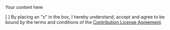 Your content here

[ ] By placing an "x" in the box, I hereby understand, accept and agree to be bound by the terms and conditions of the [Contribution License Agreement](https://dena.github.io/cla/).
